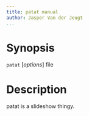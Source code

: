 ```yaml
---
title: patat manual
author: Jasper Van der Jeugt
...
```


Synopsis
========

`patat` [*options*] file

Description
===========

patat is a slideshow thingy.
